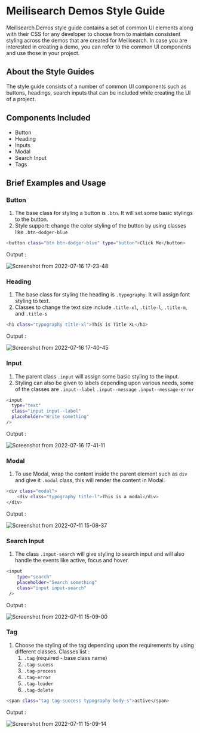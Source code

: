# Meilisearch Demos Style Guide

Meilisearch Demos style guide contains a set of common UI elements along with their CSS for any developer to choose from to maintain consistent styling across the demos that are created for Meilisearch. In case you are interested in creating a demo, you can refer to the common UI components and use those in your project.

## About the Style Guides

The style guide consists of a number of common UI components such as buttons, headings, search inputs that can be included while creating the UI of a project.

## Components Included

- Button
- Heading
- Inputs
- Modal
- Search Input
- Tags

## Brief Examples and Usage

### Button

1. The base class for styling a button is `.btn`. It will set some basic stylings to the button.
2. Style support: change the color styling of the button by using classes like `.btn-dodger-blue`

```sh
<button class="btn btn-dodger-blue" type="button">Click Me</button>
```

Output :

![Screenshot from 2022-07-16 17-23-48](https://user-images.githubusercontent.com/64376712/179353830-490f0c28-f3d3-4059-a039-df657be396ba.png)

### Heading

1. The base class for styling the heading is `.typography`. It will assign font styling to text.
2. Classes to change the text size include `.title-xl`, `.title-l`, `.title-m`, and `.title-s`

```sh
<h1 class="typography title-xl">This is Title XL</h1>
```

Output :

![Screenshot from 2022-07-16 17-40-45](https://user-images.githubusercontent.com/64376712/179354378-c98ae1ec-3331-472d-94dd-08a8863c210a.png)

### Input

1.  The parent class `.input` will assign some basic styling to the input.
2.  Styling can also be given to labels depending upon various needs, some of the classes are `.input--label` `.input--message` `.input--message-error`

```sh
<input
  type="text"
  class="input input--label"
  placeholder="Write something"
/>
```

Output :

![Screenshot from 2022-07-16 17-41-11](https://user-images.githubusercontent.com/64376712/179354416-16d343f4-5d81-44c3-82bc-2e6f3f88f4ba.png)

### Modal

1. To use Modal, wrap the content inside the parent element such as `div` and give it `.modal` class, this will render the content in Modal.

```sh
<div class="modal">
    <div class="typography title-l">This is a modal</div>
</div>
```

Output :

![Screenshot from 2022-07-11 15-08-37](https://user-images.githubusercontent.com/64376712/178236255-d999514e-50f9-4960-9958-497ce207d1ed.png)

### Search Input

1. The class `.input-search` will give styling to search input and will also handle the events like active, focus and hover.

```sh
<input
    type="search"
    placeholder="Search something"
    class="input input-search"
 />
```

Output :

![Screenshot from 2022-07-11 15-09-00](https://user-images.githubusercontent.com/64376712/178236293-3bb79c1a-8960-4634-847f-991a245f7f35.png)

### Tag

1. Choose the styling of the tag depending upon the requirements by using different classes.
   Classes list :
   1. `.tag` (required - base class name)
   2. `.tag-sucess`
   3. `.tag-process`
   4. `.tag-error`
   5. `.tag-loader`
   6. `.tag-delete`

```sh
<span class="tag tag-success typography body-s">active</span>
```

Output :

![Screenshot from 2022-07-11 15-09-14](https://user-images.githubusercontent.com/64376712/178236349-c88eeb11-ec81-4da0-90c9-54ab722d9efc.png)
